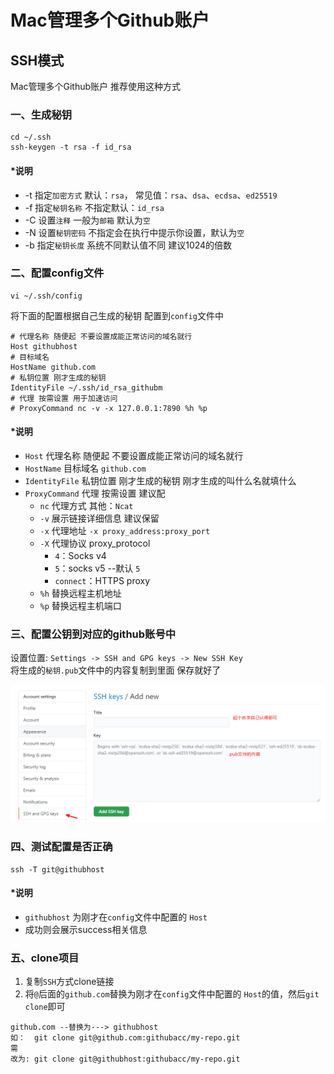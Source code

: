 # Mac管理多个Github账户

## SSH模式

Mac管理多个Github账户 推荐使用这种方式

### 一、生成秘钥

``` shell
cd ~/.ssh
ssh-keygen -t rsa -f id_rsa
```

#### *说明

- -t 指定`加密方式` 默认：`rsa`， 常见值：`rsa`、`dsa`、`ecdsa`、`ed25519`
- -f 指定`秘钥名称` 不指定默认：`id_rsa`
- -C 设置`注释` 一般为`邮箱` 默认为`空`
- -N 设置`秘钥密码` 不指定会在执行中提示你设置，默认为`空`
- -b 指定`秘钥长度` 系统不同默认值不同 建议1024的倍数

### 二、配置config文件

```shell
vi ~/.ssh/config
```
将下面的配置根据自己生成的秘钥 配置到`config`文件中
```shell
# 代理名称 随便起 不要设置成能正常访问的域名就行
Host githubhost
# 目标域名
HostName github.com
# 私钥位置 刚才生成的秘钥
IdentityFile ~/.ssh/id_rsa_githubm
# 代理 按需设置 用于加速访问
# ProxyCommand nc -v -x 127.0.0.1:7890 %h %p
```

#### *说明

- `Host` 代理名称 随便起 不要设置成能正常访问的域名就行
- `HostName` 目标域名 `github.com`
- `IdentityFile` 私钥位置 刚才生成的秘钥 刚才生成的叫什么名就填什么
- `ProxyCommand` 代理 按需设置 建议配
  - `nc` 代理方式  其他：`Ncat`
  - `-v` 展示链接详细信息 建议保留  
  - `-x` 代理地址 `-x proxy_address:proxy_port`
  - `-X` 代理协议 proxy_protocol
    - `4`：Socks v4
    - `5`：socks v5  --默认 `5`
    - `connect`：HTTPS proxy  
  - `%h` 替换远程主机地址  
  - `%p` 替换远程主机端口  

### 三、配置公钥到对应的github账号中

设置位置: `Settings -> SSH and GPG keys -> New SSH Key`  
将生成的`秘钥.pub`文件中的内容复制到里面 保存就好了

![github-sshkey.png](github-sshkey.png)  

### 四、测试配置是否正确

```shell
ssh -T git@githubhost
```

#### *说明

- `githubhost` 为刚才在`config`文件中配置的 `Host`
- 成功则会展示success相关信息

### 五、clone项目

1. 复制`SSH`方式clone链接  
2. 将`@`后面的`github.com`替换为刚才在`config`文件中配置的 `Host`的值，然后`git clone`即可  

```shell
github.com --替换为---> githubhost
如：  git clone git@github.com:githubacc/my-repo.git
需
改为: git clone git@githubhost:githubacc/my-repo.git
```
